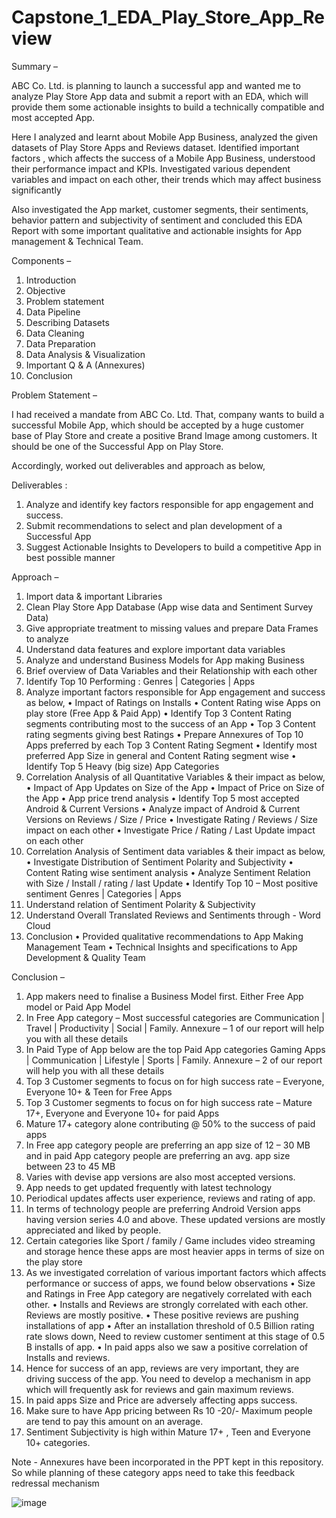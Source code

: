 # Capstone_1_EDA_Play_Store_App_Review

Summary –

ABC Co. Ltd. is planning to launch a successful app and wanted me to analyze Play Store App data and submit a report with an EDA, which will provide them some actionable insights to build a technically compatible and most accepted App.

Here I analyzed and learnt about Mobile App Business, analyzed the given datasets of Play Store Apps and Reviews dataset. Identified important factors , which affects the success of a Mobile App Business, understood their performance impact and KPIs. Investigated various dependent variables and impact on each other, their trends which may affect business significantly

Also investigated the App market, customer segments, their sentiments, behavior pattern and subjectivity of sentiment and concluded this EDA Report with some important qualitative and actionable insights for App management & Technical Team.

Components –

1.	Introduction
2.	Objective
3.	Problem statement
4.	Data Pipeline
5.	Describing Datasets
6.	Data Cleaning
7.	Data Preparation
8.	Data Analysis & Visualization
9.	Important Q & A (Annexures)
10.	Conclusion


Problem Statement –

I had received a mandate from ABC Co. Ltd. That, company wants to build a successful Mobile App, which should be accepted by a huge customer base of Play Store and create a positive Brand Image among customers. It should be one of the Successful App on Play Store.

Accordingly, worked out deliverables and approach as below,

Deliverables :
1.	Analyze and identify key factors responsible for app engagement and success.
2.	Submit recommendations to select and plan development of a Successful App
3.	Suggest Actionable Insights to Developers to build a competitive App in best possible manner

Approach –
1.	Import data & important Libraries
2.	Clean Play Store App Database (App wise data and Sentiment Survey Data)
3.	Give appropriate treatment to missing values and prepare Data Frames to analyze
4.	Understand data features and explore important data variables
5.	Analyze and understand Business Models for App making Business
6.	Brief overview of Data Variables and their Relationship with each other
7.	Identify Top 10 Performing : Genres | Categories | Apps
8.	Analyze important factors  responsible for App engagement and success as below,
•	Impact of Ratings on Installs 
•	Content Rating wise Apps on play store (Free App & Paid App)
•	Identify Top 3 Content Rating segments contributing most to the success of an App
•	Top 3 Content rating segments giving best Ratings
•	Prepare Annexures of Top 10 Apps preferred by each Top 3 Content Rating Segment
•	Identify most preferred App Size in general and Content Rating segment wise
•	Identify Top 5 Heavy (big size) App Categories
9.	Correlation Analysis of all Quantitative Variables & their impact as below,
•	Impact of App Updates on Size of the App
•	Impact of Price on Size of the App
•	App price trend analysis
•	Identify Top 5 most accepted Android & Current Versions
•	Analyze impact of Android & Current Versions on Reviews / Size / Price 
•	Investigate Rating / Reviews / Size impact on each other
•	Investigate Price / Rating / Last Update impact on each other
10.	Correlation Analysis of Sentiment data variables & their impact as below,
•	Investigate Distribution  of Sentiment Polarity and Subjectivity
•	Content Rating wise sentiment analysis
•	Analyze Sentiment Relation with Size / Install / rating / last Update
•	Identify Top 10 – Most positive sentiment Genres | Categories |  Apps
11.	Understand relation of Sentiment Polarity & Subjectivity
12.	Understand Overall Translated Reviews and Sentiments through - Word Cloud
13.	Conclusion
•	Provided qualitative recommendations to App Making Management Team
•	Technical Insights and specifications to App Development & Quality Team

Conclusion – 

1.	App makers need to finalise a Business Model first. Either Free App model or Paid App Model
2.	In Free App category – Most successful categories are Communication  |  Travel   |   Productivity   |   Social   |    Family. Annexure – 1 of our report will help you with all these details 
3.	In Paid Type of App below are the top Paid App categories Gaming Apps   |   Communication    |  Lifestyle    |  Sports  |  Family. Annexure – 2 of our report will help you with all these details 
4.	Top 3 Customer segments to focus on for high success rate – Everyone, Everyone 10+ & Teen for Free Apps
5.	Top 3 Customer segments to focus on for high success rate – Mature 17+, Everyone and Everyone 10+ for paid Apps
6.	Mature 17+ category alone contributing @ 50% to the success of paid apps
7.	In Free app category people are preferring an app size of 12 – 30 MB and in paid App category people are preferring an avg. app size between 23 to 45 MB
8.	Varies with devise app versions are also most accepted versions.
9.	App needs to get updated frequently with latest technology
10.	Periodical updates affects user experience, reviews and rating of app.
11.	In terms of technology people are preferring Android Version apps having version series 4.0 and above. These updated versions are mostly appreciated and liked by people.
12.	Certain categories like Sport / family / Game includes video streaming and storage hence these apps are most heavier apps in terms of size on the play store
13.	As we investigated correlation of various important factors which affects performance or success of apps, we found below observations
•	Size and Ratings in Free App category are negatively correlated with each other. 
•	Installs and Reviews are strongly correlated with each other. Reviews are mostly positive.
•	These positive reviews are pushing installations of app
•	After an installation threshold of 0.5 Billion rating rate slows down, Need to review customer sentiment at this stage of 0.5 B installs of app.
•	In paid apps also we saw a positive correlation of Installs and reviews.
14.	Hence for success of an app, reviews are very important, they are driving success of the app. You need to develop a mechanism in app which will frequently ask for reviews and gain maximum reviews.
15.	In paid apps  Size and Price are adversely affecting apps success.
16.	Make sure to have App pricing between Rs 10 -20/- Maximum people are tend to pay this amount on an average. 
17.	Sentiment Subjectivity is high within Mature 17+ , Teen and Everyone 10+ categories.

Note - Annexures have been incorporated in the PPT kept in this repository.
So while planning of these category apps need to take this feedback redressal mechanism

![image](https://user-images.githubusercontent.com/115338706/196952938-0cb39876-27f9-4bbc-b0ca-b8e4f16a2635.png)


